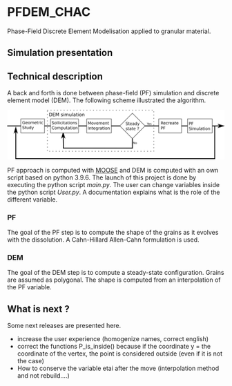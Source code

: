 # PFDEM_CHAC
Phase-Field Discrete Element Modelisation applied to granular material.

## Simulation presentation


## Technical description
A back and forth is done between phase-field (PF) simulation and discrete element model (DEM). The following scheme illustrated the algorithm.

![scheme of grain-grain interaction](image/General_plan.png)

 PF approach is computed with [MOOSE](https://github.com/idaholab/moose) and DEM is computed with an own script based on python 3.9.6. The launch of this project is done by executing the python script <i>main.py</i>. The user can change variables inside the python script <i>User.py</i>. A documentation explains what is the role of the different variable.

### PF
The goal of the PF step is to compute the shape of the grains as it evolves with the dissolution.
A Cahn-Hillard Allen-Cahn formulation is used.

### DEM
The goal of the DEM step is to compute a steady-state configuration. Grains are assumed as polygonal. The shape is computed from an interpolation of the PF variable.

## What is next ?
Some next releases are presented here.

- increase the user experience (homogenize names, correct english)
- correct the functions P_is_inside() because if the coordinate y = the coordinate of the vertex, the point is considered outside (even  if it is not the case)
- How to conserve the variable etai after the move (interpolation method and not rebuild....)
